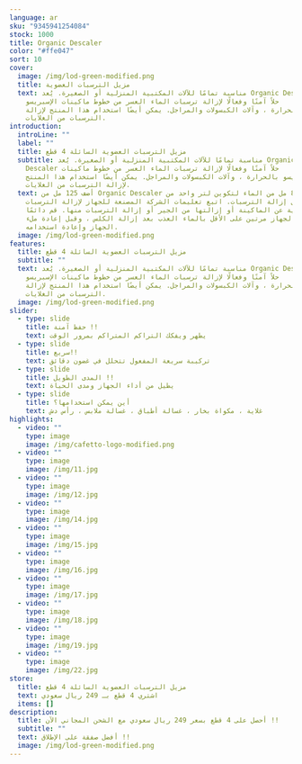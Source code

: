 ```yaml
---
language: ar
sku: "9345941254084"
stock: 1000
title: Organic Descaler
color: "#ffe047"
sort: 10
cover:
  image: /img/lod-green-modified.png
  title: مزيل الترسبات العضوية
  text: مناسبة تمامًا للآلات المكتبية المنزلية أو الصغيرة. يُعد Organic Descaler
    حلاً آمنًا وفعالًا لإزالة ترسبات الماء العسر من خطوط ماكينات الإسبريسو
    بالحرارة ، وآلات الكبسولات والمراجل. يمكن أيضًا استخدام هذا المنتج لإزالة
    الترسبات من الغلايات.
introduction:
  introLine: ""
  label: ""
  title: مزيل الترسبات العضوية السائلة 4 قطع
  subtitle: مناسبة تمامًا للآلات المكتبية المنزلية أو الصغيرة. يُعد Organic
    Descaler حلاً آمنًا وفعالًا لإزالة ترسبات الماء العسر من خطوط ماكينات
    الإسبريسو بالحرارة ، وآلات الكبسولات والمراجل. يمكن أيضًا استخدام هذا المنتج
    لإزالة الترسبات من الغلايات.
  text: أضف 125 مل من Organic Descaler إلى 875 مل من الماء لتكوين لتر واحد من
    محلول إزالة الترسبات. اتبع تعليمات الشركة المصنعة للجهاز لإزالة الترسبات
    الكلسية عن الماكينة أو إزالتها من الجير أو إزالة الترسبات منها. قم دائمًا
    بشطف الجهاز مرتين على الأقل بالماء العذب بعد إزالة الكلس ، وقبل إعادة ملء
    الجهاز وإعادة استخدامه.
  image: /img/lod-green-modified.png
features:
  title: مزيل الترسبات العضوية السائلة 4 قطع
  subtitle: ""
  text: مناسبة تمامًا للآلات المكتبية المنزلية أو الصغيرة. يُعد Organic Descaler
    حلاً آمنًا وفعالًا لإزالة ترسبات الماء العسر من خطوط ماكينات الإسبريسو
    بالحرارة ، وآلات الكبسولات والمراجل. يمكن أيضًا استخدام هذا المنتج لإزالة
    الترسبات من الغلايات.
  image: /img/lod-green-modified.png
slider:
  - type: slide
    title: حفظ آمنة !!
    text: يطهر ويفكك التراكم المتراكم بمرور الوقت
  - type: slide
    title: سريع!!
    text: تركيبة سريعة المفعول تتحلل في غضون دقائق
  - type: slide
    title: المدى الطويل !!
    text: يطيل من أداء الجهاز ومدى الحياة
  - type: slide
    title: أين يمكن استخدامها؟
    text: غلاية ، مكواة بخار ، غسالة أطباق ، غسالة ملابس ، رأس دش
highlights:
  - video: ""
    type: image
    image: /img/cafetto-logo-modified.png
  - video: ""
    type: image
    image: /img/11.jpg
  - video: ""
    type: image
    image: /img/12.jpg
  - video: ""
    type: image
    image: /img/14.jpg
  - video: ""
    type: image
    image: /img/15.jpg
  - video: ""
    type: image
    image: /img/16.jpg
  - video: ""
    type: image
    image: /img/17.jpg
  - video: ""
    type: image
    image: /img/18.jpg
  - video: ""
    type: image
    image: /img/19.jpg
  - video: ""
    type: image
    image: /img/22.jpg
store:
  title: مزيل الترسبات العضوية السائلة 4 قطع
  text: اشتري 4 قطع بـ 249 ريال سعودي
  items: []
description:
  title: أحصل على 4 قطع بسعر 249 ريال سعودي مع الشحن المجاني الآن !!
  subtitle: ""
  text: أفضل صفقة على الإطلاق !!
  image: /img/lod-green-modified.png
---
```

